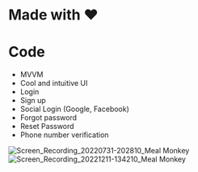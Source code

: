 # Made with ❤️
# Code
* MVVM
* Cool and intuitive UI
* Login
* Sign up
* Social Login (Google, Facebook)
* Forgot password
* Reset Password
* Phone number verification

![Screen_Recording_20220731-202810_Meal Monkey](https://user-images.githubusercontent.com/93570267/206894774-c524b995-75c5-4345-9f7d-96e3b72a2551.gif)
![Screen_Recording_20221211-134210_Meal Monkey](https://user-images.githubusercontent.com/93570267/206894769-25a03ea1-82c9-4aae-b9a7-2b88086612ea.gif)

